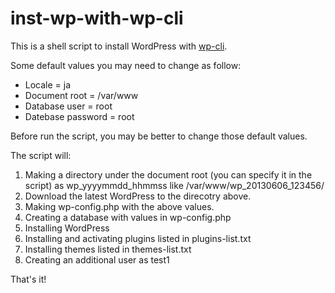 inst-wp-with-wp-cli
===================

This is a shell script to install WordPress with [wp-cli](http://wp-cli.org/).

Some default values you may need to change as follow:
- Locale = ja
- Document root = /var/www
- Database user = root
- Datebase password = root

Before run the script, you may be better to change those default values.

The script will:

1. Making a directory under the document root (you can specify it in the script) as wp_yyyymmdd_hhmmss like /var/www/wp_20130606_123456/
2. Download the latest WordPress to the direcotry above.
3. Making wp-config.php with the above values.
4. Creating a database with values in wp-config.php
5. Installing WordPress
6. Installing and activating plugins listed in plugins-list.txt
7. Installing themes listed in themes-list.txt
8. Creating an additional user as test1

That's it!

